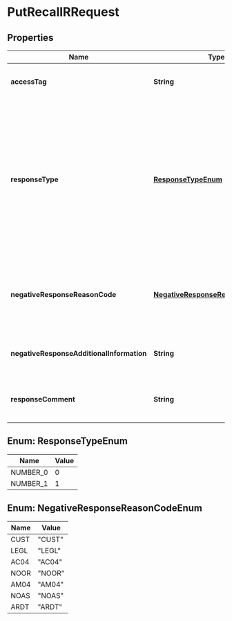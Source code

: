

# PutRecallRRequest


## Properties

| Name | Type | Description | Notes |
|------------ | ------------- | ------------- | -------------|
|**accessTag** | **String** | A unique identifier used to enforce [Idempotency](/guide/api-basics/idempotency.html).  |  [optional] |
|**responseType** | [**ResponseTypeEnum**](#ResponseTypeEnum) | Response to the received recall request. The recall request can be: * &#x60;1&#x60; – Accepted and generates a positive response to the originating bank. * &#x60;0&#x60; – Refused and generates a negative response to the originating bank.  |  |
|**negativeResponseReasonCode** | [**NegativeResponseReasonCodeEnum**](#NegativeResponseReasonCodeEnum) | Reason of negative response type. Required if &#x60;responseType&#x60; is false. This field is non case sensitive.  |  [optional] |
|**negativeResponseAdditionalInformation** | **String** | Free field to add more informations of a negative response type.  |  [optional] |
|**responseComment** | **String** | Free field to add more informations regardless the response type.  |  [optional] |



## Enum: ResponseTypeEnum

| Name | Value |
|---- | -----|
| NUMBER_0 | 0 |
| NUMBER_1 | 1 |



## Enum: NegativeResponseReasonCodeEnum

| Name | Value |
|---- | -----|
| CUST | &quot;CUST&quot; |
| LEGL | &quot;LEGL&quot; |
| AC04 | &quot;AC04&quot; |
| NOOR | &quot;NOOR&quot; |
| AM04 | &quot;AM04&quot; |
| NOAS | &quot;NOAS&quot; |
| ARDT | &quot;ARDT&quot; |




